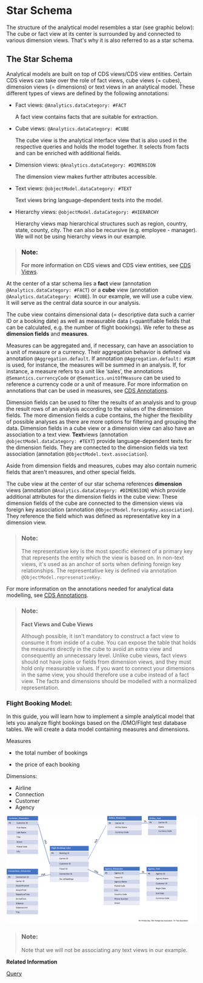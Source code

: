 <!-- loio483cc0637280445b98e98775dd0383b1 -->

# Star Schema

The structure of the analytical model resembles a star \(see graphic below\): The cube or fact view at its center is surrounded by and connected to various dimension views. That's why it is also referred to as a star schema.



<a name="loio483cc0637280445b98e98775dd0383b1__section_wnv_msv_3pb"/>

## The Star Schema

Analytical models are built on top of CDS views/CDS view entities. Certain CDS views can take over the role of fact views, cube views \(= cubes\), dimension views \(= dimensions\) or text views in an analytical model. These different types of views are defined by the following annotations:

-   Fact views: `@Analytics.dataCategory: #FACT`

    A fact view contains facts that are suitable for extraction.

-   Cube views: `@Analytics.dataCategory: #CUBE`

    The cube view is the analytical interface view that is also used in the respective queries and holds the model together. It selects from facts and can be enriched with additional fields.

-   Dimension views: `@Analytics.dataCategory: #DIMENSION`

    The dimension view makes further attributes accessible.

-   Text views: `@objectModel.dataCategory: #TEXT`

    Text views bring language-dependent texts into the model.

-   Hierarchy views: `@objectModel.dataCategory: #HIERARCHY`

    Hierarchy views map hierarchical structures such as region, country, state, county, city. The can also be recursive \(e.g. employee - manager\). We will not be using hierarchy views in our example.


> ### Note:  
> For more information on CDS views and CDS view entities, see [CDS Views](https://help.sap.com/viewer/f859579898c7494dbe2449bb7f278dcc/Cloud/en-US/7c078765ec6d4e6b88b71bdaf8a2bd9f.html).

At the center of a star schema lies a **fact** view \(annotation `@Analytics.dataCategory: #FACT`\) or a **cube** view \(annotation `@Analytics.dataCategory: #CUBE`\). In our example, we will use a cube view. It will serve as the central data source in our analysis.

The cube view contains dimensional data \(= descriptive data such a carrier ID or a booking date\) as well as measurable data \(=quantifiable fields that can be calculated, e.g. the number of flight bookings\). We refer to these as **dimension fields** and **measures**.

Measures can be aggregated and, if necessary, can have an association to a unit of measure or a currency. Their aggregation behavior is defined via annotation `@Aggregation.default`. If annotation `@Aggregation.default: #SUM` is used, for instance, the measures will be summed in an analysis. If, for instance, a measure refers to a unit like ‘sales’, the annotations `@Semantics.currencyCode` or `@Semantics.unitOfMeasure` can be used to reference a currency code or a unit of measure. For more information on annotations that can be used in measures, see [CDS Annotations](https://help.sap.com/viewer/923180ddb98240829d935862025004d6/Cloud/en-US/130e02a697e14bf8b05dd6672c56250b.html).

Dimension fields can be used to filter the results of an analysis and to group the result rows of an analysis according to the values of the dimension fields. The more dimension fields a cube contains, the higher the flexibility of possible analyses as there are more options for filtering and grouping the data. Dimension fields in a cube view or a dimension view can also have an association to a text view. **Text**views \(annotation `@objectModel.dataCategory: #TEXT`\) provide language-dependent texts for the dimension fields. They are connected to the dimension fields via text association \(annotation `@ObjectModel.text.association`\).

Aside from dimension fields and measures, cubes may also contain numeric fields that aren't measures, and other special fields.

The cube view at the center of our star schema references **dimension** views \(annotation `@Analytics.dataCategory: #DIMENSION`\) which provide additional attributes for the dimension fields in the cube view: These dimension fields of the cube are connected to the dimension views via foreign key association \(annotation `@ObjectModel.foreignKey.association`\). They reference the field which was defined as representative key in a dimension view.

> ### Note:  
> The representative key is the most specific element of a primary key that represents the entity which the view is based on. In non-text views, it's used as an anchor of sorts when defining foreign key relationships. The representative key is defined via annotation `@ObjectModel.represenativeKey`.

For more information on the annotations needed for analytical data modelling, see [CDS Annotations](https://help.sap.com/viewer/923180ddb98240829d935862025004d6/Cloud/en-US/130e02a697e14bf8b05dd6672c56250b.html).

> ### Note:  
> **Fact Views and Cube Views**
> 
> Although possible, it isn't mandatory to construct a fact view to consume it from inside of a cube. You can expose the table that holds the measures directly in the cube to avoid an extra view and consequently an unnecessary level. Unlike cube views, fact views should not have joins or fields from dimension views, and they must hold only measurable values. If you want to connect your dimensions in the same view, you should therefore use a cube instead of a fact view. The facts and dimensions should be modelled with a normalized representation.



### Flight Booking Model:

In this guide, you will learn how to implement a simple analytical model that lets you analyze flight bookings based on the /DMO/Flight test database tables. We will create a data model containing measures and dimensions.

Measures

-   the total number of bookings

-   the price of each booking


Dimensions:

-   Airline
-   Connection
-   Customer
-   Agency

 ![](images/starschema_1e2da3c.png) 

> ### Note:  
> Note that we will not be associating any text views in our example.

**Related Information**  


[Query](Query_d3f8dc9.md "")

